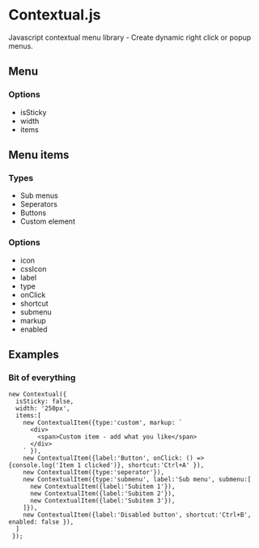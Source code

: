 # Contextual.js
Javascript contextual menu library - Create dynamic right click or popup menus.

## Menu 

### Options
- isSticky
- width
- items

## Menu items

### Types
- Sub menus
- Seperators
- Buttons
- Custom element

### Options 
- icon
- cssIcon
- label
- type
- onClick
- shortcut
- submenu
- markup
- enabled

## Examples

### Bit of everything
```
new Contextual({
  isSticky: false,
  width: '250px',
  items:[
    new ContextualItem({type:'custom', markup: `
      <div>
        <span>Custom item - add what you like</span>    
      </div>
    ` }),
    new ContextualItem({label:'Button', onClick: () => {console.log('Item 1 clicked')}, shortcut:'Ctrl+A' }),
    new ContextualItem({type:'seperator'}),
    new ContextualItem({type:'submenu', label:'Sub menu', submenu:[
      new ContextualItem({label:'Subitem 1'}),
      new ContextualItem({label:'Subitem 2'}),
      new ContextualItem({label:'Subitem 3'}),
    ]}),
    new ContextualItem({label:'Disabled button', shortcut:'Ctrl+B', enabled: false }),
  ]
 });
```


